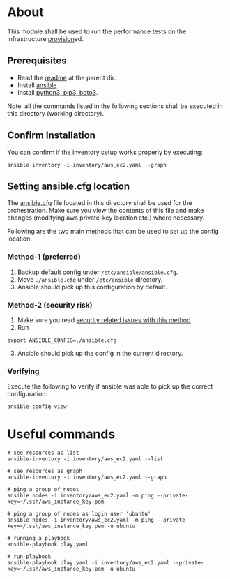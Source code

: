 # About

This module shall be used to run the performance tests on the infrastructure [provision](../provision)ed.

## Prerequisites
- Read the [readme](../README.md) at the parent dir.
- Install [ansible](https://docs.ansible.com/ansible/latest/installation_guide/intro_installation.html)
- Install [python3, pip3, boto3](https://stackoverflow.com/a/59073019).

Note: all the commands listed in the following sections shall be executed in this directory (working directory).

## Confirm Installation

You can confirm if the inventory setup works properly by executing: 
```
ansible-inventory -i inventory/aws_ec2.yaml --graph
```

## Setting ansible.cfg location

The [ansible.cfg](ansible.cfg) file located in this directory shall be used for the orchestration. Make sure you view
the contents of this file and make changes (modifying aws private-key location etc.) where necessary.

Following are the two main methods that can be used to set up the config location.

### Method-1 (preferred)
1. Backup default config under `/etc/ansible/ansible.cfg`.
2. Move `./ansible.cfg` under `/etc/ansible` directory.
3. Ansible should pick up this configuration by default.

### Method-2 (security risk)
1. Make sure you read [security related issues with this method](https://docs.ansible.com/ansible/devel/reference_appendices/config.html#cfg-in-world-writable-dir)
2. Run 
```
export ANSIBLE_CONFIG=./ansible.cfg
```
3. Ansible should pick up the config in the current directory.

### Verifying

Execute the following to verify if ansible was able to pick up the correct configuration:
```
ansible-config view
```



# Useful commands
```
# see resources as list
ansible-inventory -i inventory/aws_ec2.yaml --list

# see resources as graph
ansible-inventory -i inventory/aws_ec2.yaml --graph

# ping a group of nodes
ansible nodes -i inventory/aws_ec2.yaml -m ping --private-key=~/.ssh/aws_instance_key.pem

# ping a group of nodes as login user 'ubuntu'
ansible nodes -i inventory/aws_ec2.yaml -m ping --private-key=~/.ssh/aws_instance_key.pem -u ubuntu

# running a playbook
ansible-playbook play.yaml

# run playbook
ansible-playbook play.yaml -i inventory/aws_ec2.yaml --private-key=~/.ssh/aws_instance_key.pem -u ubuntu
```